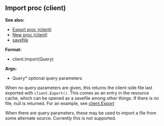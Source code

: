 ## Import proc (client)
**See also:**
*   [Export proc (client)](/ref/client/proc/Export.md) 
*   [New proc (client)](/ref/client/proc/New.md) 
*   [savefile](/ref/savefile.md) 
<!-- -->
**Format:**
*   client.Import(Query)
<!-- -->
**Args:**
*   Query* optional query parameters


When no query parameters are given, this returns the
client-side file last exported with `client.Export()`. This comes as an
entry in the resource cache, which can be opened as a savefile among
other things. If there is no file, null is returned. For an example, see
[client.Export](/ref/client/proc/Export.md)  

When there are query
parameters, these may be used to import a file from some alternate
source. Currently this is not supported.